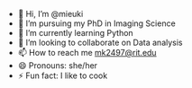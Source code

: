 - 👋 Hi, I’m @mieuki
- 👀 I’m pursuing my PhD in Imaging Science
- 🌱 I’m currently learning Python
- 💞️ I’m looking to collaborate on Data analysis
- 📫 How to reach me mk2497@rit.edu
- 😄 Pronouns: she/her
- ⚡ Fun fact: I like to cook

<!---
mieuki/mieuki is a ✨ special ✨ repository because its `README.md` (this file) appears on your GitHub profile.
You can click the Preview link to take a look at your changes.
--->
